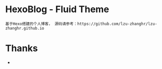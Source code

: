# HexoBlog - Fluid Theme
    基于Hexo搭建的个人博客， 源码请参考：https://github.com/lzu-zhanghr/lzu-zhanghr.github.io

# Thanks
  *